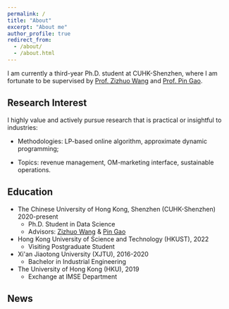 ```yaml
---
permalink: /
title: "About"
excerpt: "About me"
author_profile: true
redirect_from: 
  - /about/
  - /about.html
---
```


I am currently a third-year Ph.D. student at CUHK-Shenzhen, where I am fortunate to be supervised by [Prof. Zizhuo Wang](https://mypage.cuhk.edu.cn/academics/wangzizhuo/) and [Prof. Pin Gao](https://myweb.cuhk.edu.cn/gaopin). 


## Research Interest 
I highly value and actively pursue research that is practical or insightful to industries:

* Methodologies: LP-based online algorithm, approximate dynamic programming;

* Topics: revenue management, OM-marketing interface, sustainable operations.

## Education
* The Chinese University of Hong Kong, Shenzhen (CUHK-Shenzhen) 2020-present
  * Ph.D. Student in Data Science
  * Advisors: [Zizhuo Wang](https://mypage.cuhk.edu.cn/academics/wangzizhuo/) \& [Pin Gao](https://myweb.cuhk.edu.cn/gaopin)
* Hong Kong University of Science and Technology (HKUST), 2022
  * Visiting Postgraduate Student
* Xi'an Jiaotong University (XJTU), 2016-2020
  * Bachelor in Industrial Engineering
* The University of Hong Kong (HKU), 2019
  * Exchange at IMSE Department

## News
